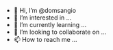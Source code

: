 - 👋 Hi, I’m @domsangio
- 👀 I’m interested in ...
- 🌱 I’m currently learning ...
- 💞️ I’m looking to collaborate on ...
- 📫 How to reach me ...

<!---
domsangio/domsangio is a ✨ special ✨ repository because its `README.md` (this file) appears on your GitHub profile.
You can click the Preview link to take a look at your changes.
--->
